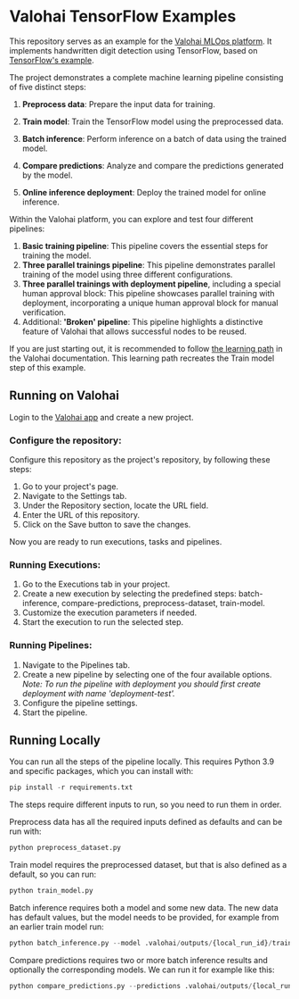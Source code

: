 # Valohai TensorFlow Examples

This repository serves as an example for the [Valohai MLOps platform][vh]. It implements handwritten digit detection
using
TensorFlow, based on [TensorFlow's example][ex].

The project demonstrates a complete machine learning pipeline consisting of five distinct steps:

1. **Preprocess data**: Prepare the input data for training.

2. **Train model**: Train the TensorFlow model using the preprocessed data.

3. **Batch inference**: Perform inference on a batch of data using the trained model.

4. **Compare predictions**: Analyze and compare the predictions generated by the model.

5. **Online inference deployment**: Deploy the trained model for online inference.

Within the Valohai platform, you can explore and test four different pipelines:

1. **Basic training pipeline**: This pipeline covers the essential steps for training the model.
2. **Three parallel trainings pipeline**: This pipeline demonstrates parallel training of the model using three
   different configurations.
3. **Three parallel trainings with deployment pipeline**, including a special human approval block: This pipeline
   showcases parallel training with deployment, incorporating a unique human approval block for manual verification.
4. Additional: **'Broken' pipeline**: This pipeline highlights a distinctive feature of Valohai that allows successful
   nodes to be reused.

If you are just starting out, it is recommended to follow [the learning path][lp] in the Valohai documentation. This
learning path recreates the Train model step of this example.

[ex]: https://www.tensorflow.org/tutorials/quickstart/beginner

[vh]: https://valohai.com/

[lp]: https://docs.valohai.com/tutorials/learning-paths/fundamentals/valohai-utils/

## Running on Valohai

Login to the [Valohai app][app] and create a new project.

### Configure the repository:

Configure this repository as the project's repository, by following these steps:

1. Go to your project's page.
2. Navigate to the Settings tab.
3. Under the Repository section, locate the URL field.
4. Enter the URL of this repository.
5. Click on the Save button to save the changes.

Now you are ready to run executions, tasks and pipelines.

### **Running Executions:**

1. Go to the Executions tab in your project.
2. Create a new execution by selecting the predefined steps: batch-inference, compare-predictions, preprocess-dataset,
   train-model.
3. Customize the execution parameters if needed.
4. Start the execution to run the selected step.

### Running Pipelines:

1. Navigate to the Pipelines tab.
2. Create a new pipeline by selecting one of the four available options.  _Note: To run the pipeline with deployment you
   should first create deployment with name 'deployment-test'._
3. Configure the pipeline settings.
4. Start the pipeline.

[app]: https://app.valohai.com

## Running Locally

You can run all the steps of the pipeline locally. This requires Python 3.9 and specific packages, which you can install with:

```python
pip install -r requirements.txt
```

The steps require different inputs to run, so you need to run them in order.

Preprocess data has all the required inputs defined as defaults and can be run with:
```python
python preprocess_dataset.py
```

Train model requires the preprocessed dataset, but that is also defined as a default, so you can run:
```python
python train_model.py
```

Batch inference requires both a model and some new data. The new data has default values, but the model needs to be provided, for example from an earlier train model run:
```python
python batch_inference.py --model .valohai/outputs/{local_run_id}/train-model/model-{suffix}.h5
```

Compare predictions requires two or more batch inference results and optionally the corresponding models. We can run it for example like this:
```python
python compare_predictions.py --predictions .valohai/outputs/{local_run_id}/batch-inference/predictions-{suffix}.json .valohai/outputs/{local_run_id}/batch-inference/predictions-{suffix}.json
```


